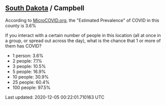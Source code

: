 
## [South Dakota](/united-states/south-dakota) / Campbell

According to [MicroCOVID.org](http://microcovid.org),
the "Estimated Prevalence" of COVID in this county is 3.6%

If you interact with a certain number of people in this location
(all at once in a group, or spread out across the day), what is the chance that
1 or more of them has COVID?

- 1 person: 3.6%
- 2 people: 7.1%
- 3 people: 10.5%
- 5 people: 16.9%
- 10 people: 30.9%
- 25 people: 60.4%
- 100 people: 97.5%

Last updated: 2020-12-05 00:22:01.710163 UTC
